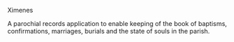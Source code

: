 Ximenes

A parochial records application to enable keeping of the book of baptisms,
confirmations, marriages, burials and the state of souls in the parish.

